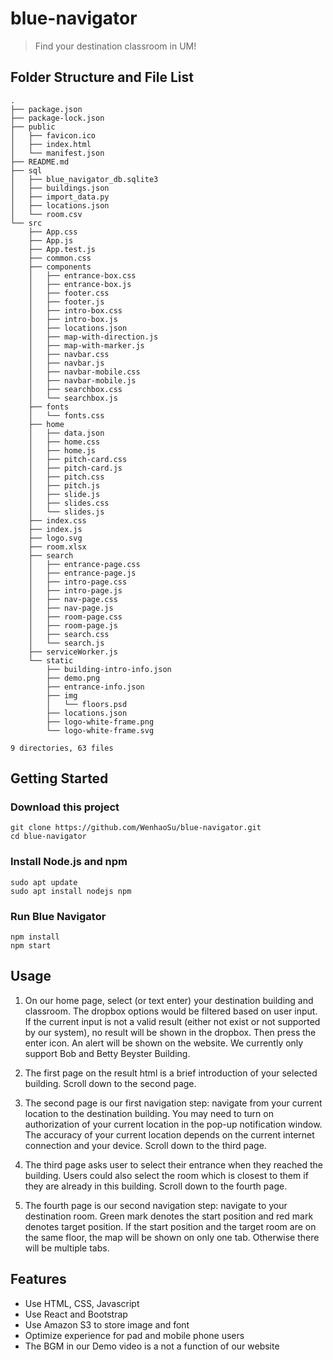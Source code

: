 # blue-navigator
> Find your destination classroom in UM!

## Folder Structure and File List

```
.
├── package.json
├── package-lock.json
├── public
│   ├── favicon.ico
│   ├── index.html
│   └── manifest.json
├── README.md
├── sql
│   ├── blue_navigator_db.sqlite3
│   ├── buildings.json
│   ├── import_data.py
│   ├── locations.json
│   └── room.csv
└── src
    ├── App.css
    ├── App.js
    ├── App.test.js
    ├── common.css
    ├── components
    │   ├── entrance-box.css
    │   ├── entrance-box.js
    │   ├── footer.css
    │   ├── footer.js
    │   ├── intro-box.css
    │   ├── intro-box.js
    │   ├── locations.json
    │   ├── map-with-direction.js
    │   ├── map-with-marker.js
    │   ├── navbar.css
    │   ├── navbar.js
    │   ├── navbar-mobile.css
    │   ├── navbar-mobile.js
    │   ├── searchbox.css
    │   └── searchbox.js
    ├── fonts
    │   └── fonts.css
    ├── home
    │   ├── data.json
    │   ├── home.css
    │   ├── home.js
    │   ├── pitch-card.css
    │   ├── pitch-card.js
    │   ├── pitch.css
    │   ├── pitch.js
    │   ├── slide.js
    │   ├── slides.css
    │   └── slides.js
    ├── index.css
    ├── index.js
    ├── logo.svg
    ├── room.xlsx
    ├── search
    │   ├── entrance-page.css
    │   ├── entrance-page.js
    │   ├── intro-page.css
    │   ├── intro-page.js
    │   ├── nav-page.css
    │   ├── nav-page.js
    │   ├── room-page.css
    │   ├── room-page.js
    │   ├── search.css
    │   └── search.js
    ├── serviceWorker.js
    └── static
        ├── building-intro-info.json
        ├── demo.png
        ├── entrance-info.json
        ├── img
        │   └── floors.psd
        ├── locations.json
        ├── logo-white-frame.png
        └── logo-white-frame.svg

9 directories, 63 files
```

## Getting Started
### Download this project
```
git clone https://github.com/WenhaoSu/blue-navigator.git
cd blue-navigator
```
### Install Node.js and npm
```
sudo apt update
sudo apt install nodejs npm
```
### Run Blue Navigator
```
npm install
npm start
```
## Usage
1. On our home page, select (or text enter) your destination building and classroom. The dropbox options would be filtered based on user input. If the current input is not a valid result (either not exist or not supported by our system), no result will be shown in the dropbox. Then press the enter icon. An alert will be shown on the website. We currently only support Bob and Betty Beyster Building.

2. The first page on the result html is a brief introduction of your selected building. Scroll down to the second page.

3. The second page is our first navigation step: navigate from your current location to the destination building. You may need to turn on authorization of your current location in the pop-up notification window. The accuracy of your current location depends on the current internet connection and your device. Scroll down to the third page.

4. The third page asks user to select their entrance when they reached the building. Users could also select the room which is closest to them if they are already in this building. Scroll down to the fourth page.

5. The fourth page is our second navigation step: navigate to your destination room. Green mark denotes the start position and red mark denotes target position. If the start position and the target room are on the same floor, the map will be shown on only one tab. Otherwise there will be multiple tabs.

## Features
* Use HTML, CSS, Javascript
* Use React and Bootstrap
* Use Amazon S3 to store image and font
* Optimize experience for pad and mobile phone users
* The BGM in our Demo video is a not a function of our website
